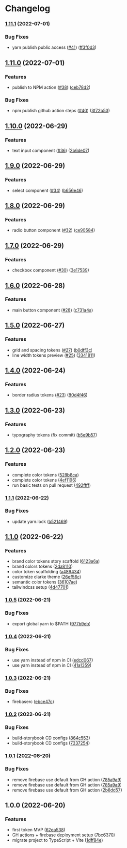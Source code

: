 # Changelog

### [1.11.1](https://www.github.com/clarke-energia/foton-ui/compare/v1.11.0...v1.11.1) (2022-07-01)


### Bug Fixes

* yarn publish public access ([#41](https://www.github.com/clarke-energia/foton-ui/issues/41)) ([ff3f0d3](https://www.github.com/clarke-energia/foton-ui/commit/ff3f0d36726219d6d2f125b80254ce3b64d76bee))

## [1.11.0](https://www.github.com/clarke-energia/foton-ui/compare/v1.10.0...v1.11.0) (2022-07-01)


### Features

* publish to NPM action ([#38](https://www.github.com/clarke-energia/foton-ui/issues/38)) ([ceb78d2](https://www.github.com/clarke-energia/foton-ui/commit/ceb78d276a8939eb17e12e83867c3a00cfe65fe2))


### Bug Fixes

* npm publish github action steps ([#40](https://www.github.com/clarke-energia/foton-ui/issues/40)) ([3f72b53](https://www.github.com/clarke-energia/foton-ui/commit/3f72b532afc3924d68795a5d764c9ca7c8756dfc))

## [1.10.0](https://www.github.com/clarke-energia/foton-ui/compare/v1.9.0...v1.10.0) (2022-06-29)


### Features

* text input component ([#36](https://www.github.com/clarke-energia/foton-ui/issues/36)) ([2b6de07](https://www.github.com/clarke-energia/foton-ui/commit/2b6de07f75dad8eb67f921f55b52406ac6d0a06e))

## [1.9.0](https://www.github.com/clarke-energia/foton-ui/compare/v1.8.0...v1.9.0) (2022-06-29)


### Features

* select component ([#34](https://www.github.com/clarke-energia/foton-ui/issues/34)) ([b656e46](https://www.github.com/clarke-energia/foton-ui/commit/b656e4692f60d0590852462c8073a73e78ad2673))

## [1.8.0](https://www.github.com/clarke-energia/foton-ui/compare/v1.7.0...v1.8.0) (2022-06-29)


### Features

* radio button component ([#32](https://www.github.com/clarke-energia/foton-ui/issues/32)) ([ce90584](https://www.github.com/clarke-energia/foton-ui/commit/ce90584fb76b540b4b0a5ad1fa9d5f0d4c13cdac))

## [1.7.0](https://www.github.com/clarke-energia/foton-ui/compare/v1.6.0...v1.7.0) (2022-06-29)


### Features

* checkbox component ([#30](https://www.github.com/clarke-energia/foton-ui/issues/30)) ([3e17539](https://www.github.com/clarke-energia/foton-ui/commit/3e1753983780ca1eb7e415cadd7dbd1b1c735536))

## [1.6.0](https://www.github.com/clarke-energia/foton-ui/compare/v1.5.0...v1.6.0) (2022-06-28)


### Features

* main button component ([#28](https://www.github.com/clarke-energia/foton-ui/issues/28)) ([c731a4a](https://www.github.com/clarke-energia/foton-ui/commit/c731a4a850dbb9bf1454544e029716aa5bea9e58))

## [1.5.0](https://www.github.com/clarke-energia/foton-ui/compare/v1.4.0...v1.5.0) (2022-06-27)


### Features

* grid and spacing tokens ([#27](https://www.github.com/clarke-energia/foton-ui/issues/27)) ([b0dff3c](https://www.github.com/clarke-energia/foton-ui/commit/b0dff3c3fb9d9479cd159ffe4e6b4dbbffa162df))
* line width tokens preview ([#25](https://www.github.com/clarke-energia/foton-ui/issues/25)) ([3341811](https://www.github.com/clarke-energia/foton-ui/commit/3341811d7f66834414709854b7b9773ccf9ef99d))

## [1.4.0](https://www.github.com/clarke-energia/foton-ui/compare/v1.3.0...v1.4.0) (2022-06-24)


### Features

* border radius tokens ([#23](https://www.github.com/clarke-energia/foton-ui/issues/23)) ([80d4f46](https://www.github.com/clarke-energia/foton-ui/commit/80d4f467fe7d3f559e61d7a19fa00d2439ac1959))

## [1.3.0](https://www.github.com/clarke-energia/foton-ui/compare/v1.2.0...v1.3.0) (2022-06-23)


### Features

* typography tokens (fix commit) ([b5e9b57](https://www.github.com/clarke-energia/foton-ui/commit/b5e9b5703ea27814a31f2507f5ace6dee90c0e92))

## [1.2.0](https://www.github.com/clarke-energia/foton-ui/compare/v1.1.1...v1.2.0) (2022-06-23)


### Features

* complete color tokens ([528b8ca](https://www.github.com/clarke-energia/foton-ui/commit/528b8caae98830c8dbf39c028033a0fb4100e828))
* complete color tokens ([4ef1196](https://www.github.com/clarke-energia/foton-ui/commit/4ef11963c9a6c5514219fa1050a9127b8a206107))
* run basic tests on pull request ([492ffff](https://www.github.com/clarke-energia/foton-ui/commit/492ffff2a81fd962c065a7e05da9c0ba02c0f059))

### [1.1.1](https://www.github.com/clarke-energia/foton-ui/compare/v1.1.0...v1.1.1) (2022-06-22)


### Bug Fixes

* update yarn.lock ([b521469](https://www.github.com/clarke-energia/foton-ui/commit/b521469c6fbf1b74a1c4da56e806fc6101e051b3))

## [1.1.0](https://www.github.com/clarke-energia/foton-ui/compare/v1.0.5...v1.1.0) (2022-06-22)


### Features

* brand color tokens story scaffold ([6123a6a](https://www.github.com/clarke-energia/foton-ui/commit/6123a6a2996484d52980c121a90e69538fdca02c))
* brand colors tokens ([2da8110](https://www.github.com/clarke-energia/foton-ui/commit/2da81105c2a8bc0b04e59b06598af8d00405b1b4))
* color token scaffolding ([a486434](https://www.github.com/clarke-energia/foton-ui/commit/a4864348c203806f9d3504c6c16706b9216bee00))
* customize clarke theme ([26ef56c](https://www.github.com/clarke-energia/foton-ui/commit/26ef56c7dfe4090f2d30b5bdd71acba2ad531e51))
* semantic color tokens ([36107ae](https://www.github.com/clarke-energia/foton-ui/commit/36107ae46fa6b9a21f2485493f34bf984ff383a9))
* tailwindcss setup ([4d47701](https://www.github.com/clarke-energia/foton-ui/commit/4d4770124009a5aa00b36af3875672f1f8739bb9))

### [1.0.5](https://www.github.com/clarke-energia/foton-ui/compare/v1.0.4...v1.0.5) (2022-06-21)


### Bug Fixes

* export global yarn to $PATH ([977b9eb](https://www.github.com/clarke-energia/foton-ui/commit/977b9ebed430c48c6298006eff3a3e9fdc56ae85))

### [1.0.4](https://www.github.com/clarke-energia/foton-ui/compare/v1.0.3...v1.0.4) (2022-06-21)


### Bug Fixes

* use yarn instead of npm in CI ([edcd067](https://www.github.com/clarke-energia/foton-ui/commit/edcd067b31960331818daa949f98791b4b454707))
* use yarn instead of npm in CI ([41a1359](https://www.github.com/clarke-energia/foton-ui/commit/41a1359637dfb7f22dc5052ea3946160170827f1))

### [1.0.3](https://www.github.com/clarke-energia/foton-ui/compare/v1.0.2...v1.0.3) (2022-06-21)


### Bug Fixes

* firebaserc ([ebce47c](https://www.github.com/clarke-energia/foton-ui/commit/ebce47c938b2b48619d2ba25b36adebb6fb6d327))

### [1.0.2](https://www.github.com/clarke-energia/foton-ui/compare/v1.0.1...v1.0.2) (2022-06-21)


### Bug Fixes

* build-storybook CD configs ([864c553](https://www.github.com/clarke-energia/foton-ui/commit/864c5538d14dc8ac2bd88c69e6901f94b6249b9e))
* build-storybook CD configs ([7337254](https://www.github.com/clarke-energia/foton-ui/commit/7337254fca534d2a06bb795e7f8c136d6897b5b4))

### [1.0.1](https://www.github.com/clarke-energia/foton-ui/compare/v1.0.0...v1.0.1) (2022-06-20)


### Bug Fixes

* remove firebase use default from GH action ([785a9a9](https://www.github.com/clarke-energia/foton-ui/commit/785a9a9db4248b8ed0347c51a96d887bec2cf734))
* remove firebase use default from GH action ([785a9a9](https://www.github.com/clarke-energia/foton-ui/commit/785a9a9db4248b8ed0347c51a96d887bec2cf734))
* remove firebase use default from GH action ([2b8dd57](https://www.github.com/clarke-energia/foton-ui/commit/2b8dd5779b542f0a38f4a11e12a8b25db2a5d9b3))

## 1.0.0 (2022-06-20)


### Features

* first token MVP ([62ea538](https://www.github.com/clarke-energia/foton-ui/commit/62ea538cdc3bc5186bcc99d4e5077245479f3241))
* GH actions + firebase deployment setup ([7bc6370](https://www.github.com/clarke-energia/foton-ui/commit/7bc6370150727c89a0a4c17d709f2b4aadde69f1))
* migrate project to TypeScript + Vite ([1dff84e](https://www.github.com/clarke-energia/foton-ui/commit/1dff84e2ff0355fbbd0dd22df3687d43cf105ff3))
